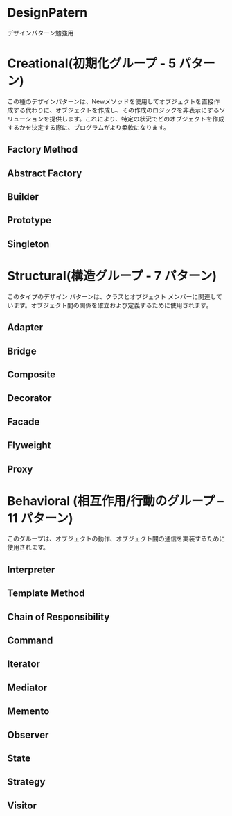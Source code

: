 # DesignPatern
デザインパターン勉強用


# Creational(初期化グループ - 5 パターン)
この種のデザインパターンは、Newメソッドを使用してオブジェクトを直接作成する代わりに、オブジェクトを作成し、その作成のロジックを非表示にするソリューションを提供します。これにより、特定の状況でどのオブジェクトを作成するかを決定する際に、プログラムがより柔軟になります。
## Factory Method
## Abstract Factory
## Builder
## Prototype
## Singleton

# Structural(構造グループ - 7 パターン)
このタイプのデザイン パターンは、クラスとオブジェクト メンバーに関連しています。オブジェクト間の関係を確立および定義するために使用されます。
## Adapter
## Bridge
## Composite
## Decorator
## Facade
## Flyweight
## Proxy

# Behavioral (相互作用/行動のグループ – 11 パターン)
このグループは、オブジェクトの動作、オブジェクト間の通信を実装するために使用されます。
## Interpreter
## Template Method
## Chain of Responsibility
## Command
## Iterator
## Mediator
## Memento
## Observer
## State
## Strategy
## Visitor
